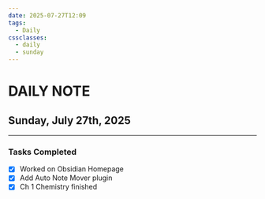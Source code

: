 ```yaml
---
date: 2025-07-27T12:09
tags:
  - Daily
cssclasses:
  - daily
  - sunday
---
```




# DAILY NOTE  
## Sunday, July 27th, 2025  
***  
### Tasks Completed
- [x] Worked on Obsidian Homepage
- [x] Add Auto Note Mover plugin
- [x] Ch 1 Chemistry finished